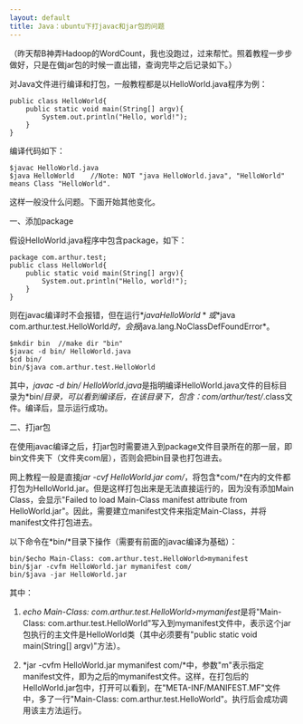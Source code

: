 ```yaml
---
layout: default 
title: Java：ubuntu下打javac和jar包的问题
---
```

（昨天帮B神弄Hadoop的WordCount，我也没跑过，过来帮忙。照着教程一步步做好，只是在做jar包的时候一直出错，查询完毕之后记录如下。）

对Java文件进行编译和打包，一般教程都是以HelloWorld.java程序为例：

	public class HelloWorld{
		public static void main(String[] argv){
			System.out.println("Hello, world!");
		}
	}

编译代码如下：

	$javac HelloWorld.java
	$java HelloWorld 	//Note: NOT "java HelloWorld.java", "HelloWorld" means Class "HelloWorld".

这样一般没什么问题。下面开始其他变化。

一、添加package

假设HelloWorld.java程序中包含package，如下：

	package com.arthur.test;
	public class HelloWorld{
		public static void main(String[] argv){
			System.out.println("Hello, world!");
		}
	}

则在javac编译时不会报错，但在运行*$java HelloWorld*或*$java com.arthur.test.HelloWorld*时，会报*java.lang.NoClassDefFoundError*。

	$mkdir bin	//make dir "bin"
	$javac -d bin/ HelloWorld.java
	$cd bin/
	bin/$java com.arthur.test.HelloWorld

其中，*javac -d bin/ HelloWorld.java*是指明编译HelloWorld.java文件的目标目录为*bin/*目录，可以看到编译后，在该目录下，包含：com/arthur/test/*.class文件。编译后，显示运行成功。

二、打jar包

在使用javac编译之后，打jar包时需要进入到package文件目录所在的那一层，即bin文件夹下（文件夹com层），否则会把bin目录也打包进去。

网上教程一般是直接*jar -cvf HelloWorld.jar com/*，将包含*com/*在内的文件都打包为HelloWorld.jar。但是这样打包出来是无法直接运行的，因为没有添加Main Class，会显示"Failed to load Main-Class manifest attribute from HelloWorld.jar"。因此，需要建立manifest文件来指定Main-Class，并将manifest文件打包进去。

以下命令在*bin/*目录下操作（需要有前面的javac编译为基础）：

	bin/$echo Main-Class: com.arthur.test.HelloWorld>mymanifest
	bin/$jar -cvfm HelloWorld.jar mymanifest com/
	bin/$java -jar HelloWorld.jar

其中：

1. *echo Main-Class: com.arthur.test.HelloWorld>mymanifest*是将"Main-Class: com.arthur.test.HelloWorld"写入到mymanifest文件中，表示这个jar包执行的主文件是HelloWorld类（其中必须要有"public static void main(String[] argv)"方法）。

2. *jar -cvfm HelloWorld.jar mymanifest com/*中，参数"m"表示指定manifest文件，即为之后的mymanifest文件。这样，在打包后的HelloWorld.jar包中，打开可以看到，在"META-INF/MANIFEST.MF"文件中，多了一行"Main-Class: com.arthur.test.HelloWorld"。执行后会成功调用该主方法运行。

